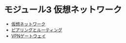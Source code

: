 # モジュール3 仮想ネットワーク

- [仮想ネットワーク](mod03-01-vnet.md)
- [ピアリングとルーティング](mod03-02-peering.md)
- [VPNゲートウェイ](mod03-03-vpn.md)

